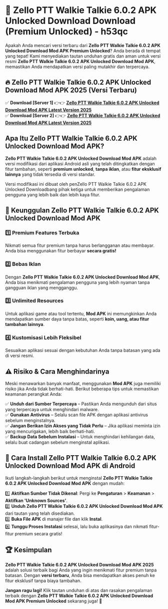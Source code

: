 # 🎯 Zello PTT Walkie Talkie 6.0.2 APK Unlocked Download  Download (Premium Unlocked) -  h53qc

Apakah Anda mencari versi terbaru dari **Zello PTT Walkie Talkie 6.0.2 APK Unlocked Download Mod APK Premium Unlocked**? Anda berada di tempat yang tepat! Kami menyediakan tautan unduhan gratis dan aman untuk versi resmi **Zello PTT Walkie Talkie 6.0.2 APK Unlocked Download Mod APK**, memastikan Anda mendapatkan versi paling mutakhir dan terpercaya.

## 🔥 Zello PTT Walkie Talkie 6.0.2 APK Unlocked Download Mod APK 2025 (Versi Terbaru)

✅ **Download [Server 1]** 👉👉 [**Zello PTT Walkie Talkie 6.0.2 APK Unlocked Download Mod APK Latest Version 2025**](https://momento.my/?title=Zello_PTT_Walkie_Talkie_6.0.2_APK_Unlocked_Download)  
✅ **Download [Server 2]** 👉👉 [**Zello PTT Walkie Talkie 6.0.2 APK Unlocked Download Mod APK Latest Version 2025**](https://momento.my/?title=Zello_PTT_Walkie_Talkie_6.0.2_APK_Unlocked_Download)  

## Apa Itu Zello PTT Walkie Talkie 6.0.2 APK Unlocked Download Mod APK?

**Zello PTT Walkie Talkie 6.0.2 APK Unlocked Download Mod APK** adalah versi modifikasi dari aplikasi Android asli yang telah ditingkatkan dengan fitur tambahan, seperti **premium unlocked**, **tanpa iklan**, atau **fitur eksklusif lainnya** yang tidak tersedia di versi standar.

Versi modifikasi ini dibuat oleh penZello PTT Walkie Talkie 6.0.2 APK Unlocked Downloadbang pihak ketiga untuk memberikan pengalaman pengguna yang lebih baik dan lebih kaya fitur.

## 🎯 Keunggulan Zello PTT Walkie Talkie 6.0.2 APK Unlocked Download Mod APK

### 1️⃣ Premium Features Terbuka
Nikmati semua fitur premium tanpa harus berlangganan atau membayar. Anda bisa menggunakan fitur berbayar **secara gratis!**

### 2️⃣ Bebas Iklan
Dengan **Zello PTT Walkie Talkie 6.0.2 APK Unlocked Download Mod APK**, Anda bisa menikmati pengalaman pengguna yang lebih nyaman tanpa gangguan iklan yang mengganggu.

### 3️⃣ Unlimited Resources
Untuk aplikasi game atau tool tertentu, **Mod APK** ini memungkinkan Anda mendapatkan sumber daya tanpa batas, seperti **koin, uang, atau fitur tambahan lainnya**.

### 4️⃣ Kustomisasi Lebih Fleksibel
Sesuaikan aplikasi sesuai dengan kebutuhan Anda tanpa batasan yang ada di versi resmi.

## ⚠️ Risiko & Cara Menghindarinya

Meski menawarkan banyak manfaat, menggunakan **Mod APK** juga memiliki risiko jika Anda tidak berhati-hati. Berikut beberapa tips untuk memastikan keamanan perangkat Anda:

✅ **Unduh dari Sumber Terpercaya** – Pastikan Anda mengunduh dari situs yang terpercaya untuk menghindari malware.  
✅ **Gunakan Antivirus** – Selalu scan file APK dengan aplikasi antivirus sebelum menginstalnya.  
✅ **Jangan Berikan Izin Akses yang Tidak Perlu** – Jika aplikasi meminta izin yang mencurigakan, lebih baik berhati-hati.  
✅ **Backup Data Sebelum Instalasi** – Untuk menghindari kehilangan data, selalu buat cadangan sebelum menginstal aplikasi.

## 📌 Cara Install Zello PTT Walkie Talkie 6.0.2 APK Unlocked Download Mod APK di Android

Ikuti langkah-langkah berikut untuk menginstal **Zello PTT Walkie Talkie 6.0.2 APK Unlocked Download Mod APK** dengan mudah:

1️⃣ **Aktifkan Sumber Tidak Dikenal**: Pergi ke **Pengaturan** > **Keamanan** > **Aktifkan 'Unknown Sources'**.  
2️⃣ **Unduh Zello PTT Walkie Talkie 6.0.2 APK Unlocked Download Mod APK** dari tautan yang telah disediakan.  
3️⃣ **Buka File APK** di manajer file dan klik **Instal**.  
4️⃣ **Tunggu Proses Instalasi** selesai, lalu buka aplikasinya dan nikmati fitur-fitur premium secara gratis!

## 🏆 Kesimpulan

**Zello PTT Walkie Talkie 6.0.2 APK Unlocked Download Mod APK 2025** adalah solusi terbaik bagi Anda yang ingin menikmati fitur premium tanpa batasan. Dengan **versi terbaru**, Anda bisa mendapatkan akses penuh ke fitur eksklusif tanpa biaya tambahan.

**Jangan ragu lagi!** Klik tautan unduhan di atas dan rasakan pengalaman terbaik dengan **Zello PTT Walkie Talkie 6.0.2 APK Unlocked Download Mod APK Premium Unlocked** sekarang juga! 🚀
